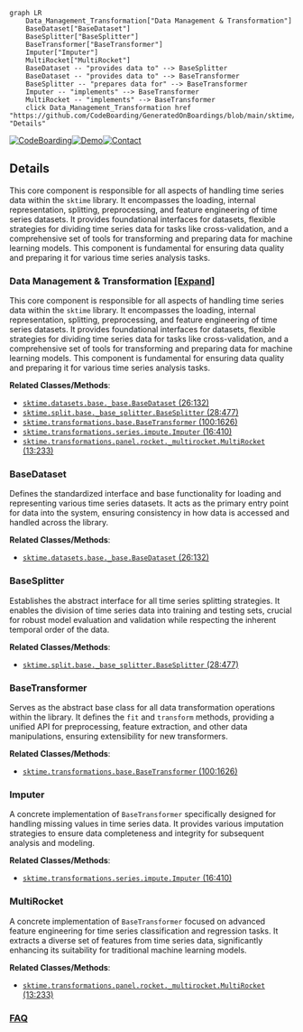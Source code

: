 ```mermaid
graph LR
    Data_Management_Transformation["Data Management & Transformation"]
    BaseDataset["BaseDataset"]
    BaseSplitter["BaseSplitter"]
    BaseTransformer["BaseTransformer"]
    Imputer["Imputer"]
    MultiRocket["MultiRocket"]
    BaseDataset -- "provides data to" --> BaseSplitter
    BaseDataset -- "provides data to" --> BaseTransformer
    BaseSplitter -- "prepares data for" --> BaseTransformer
    Imputer -- "implements" --> BaseTransformer
    MultiRocket -- "implements" --> BaseTransformer
    click Data_Management_Transformation href "https://github.com/CodeBoarding/GeneratedOnBoardings/blob/main/sktime/Data_Management_Transformation.md" "Details"
```

[![CodeBoarding](https://img.shields.io/badge/Generated%20by-CodeBoarding-9cf?style=flat-square)](https://github.com/CodeBoarding/GeneratedOnBoardings)[![Demo](https://img.shields.io/badge/Try%20our-Demo-blue?style=flat-square)](https://www.codeboarding.org/demo)[![Contact](https://img.shields.io/badge/Contact%20us%20-%20contact@codeboarding.org-lightgrey?style=flat-square)](mailto:contact@codeboarding.org)

## Details

This core component is responsible for all aspects of handling time series data within the `sktime` library. It encompasses the loading, internal representation, splitting, preprocessing, and feature engineering of time series datasets. It provides foundational interfaces for datasets, flexible strategies for dividing time series data for tasks like cross-validation, and a comprehensive set of tools for transforming and preparing data for machine learning models. This component is fundamental for ensuring data quality and preparing it for various time series analysis tasks.

### Data Management & Transformation [[Expand]](./Data_Management_Transformation.md)
This core component is responsible for all aspects of handling time series data within the `sktime` library. It encompasses the loading, internal representation, splitting, preprocessing, and feature engineering of time series datasets. It provides foundational interfaces for datasets, flexible strategies for dividing time series data for tasks like cross-validation, and a comprehensive set of tools for transforming and preparing data for machine learning models. This component is fundamental for ensuring data quality and preparing it for various time series analysis tasks.


**Related Classes/Methods**:

- <a href="https://github.com/sktime/sktime/blob/main/sktime/datasets/base/_base.py#L26-L132" target="_blank" rel="noopener noreferrer">`sktime.datasets.base._base.BaseDataset` (26:132)</a>
- <a href="https://github.com/sktime/sktime/blob/main/sktime/split/base/_base_splitter.py#L28-L477" target="_blank" rel="noopener noreferrer">`sktime.split.base._base_splitter.BaseSplitter` (28:477)</a>
- <a href="https://github.com/sktime/sktime/blob/main/sktime/transformations/base.py#L100-L1626" target="_blank" rel="noopener noreferrer">`sktime.transformations.base.BaseTransformer` (100:1626)</a>
- <a href="https://github.com/sktime/sktime/blob/main/sktime/transformations/series/impute.py#L16-L410" target="_blank" rel="noopener noreferrer">`sktime.transformations.series.impute.Imputer` (16:410)</a>
- <a href="https://github.com/sktime/sktime/blob/main/sktime/transformations/panel/rocket/_multirocket.py#L13-L233" target="_blank" rel="noopener noreferrer">`sktime.transformations.panel.rocket._multirocket.MultiRocket` (13:233)</a>


### BaseDataset
Defines the standardized interface and base functionality for loading and representing various time series datasets. It acts as the primary entry point for data into the system, ensuring consistency in how data is accessed and handled across the library.


**Related Classes/Methods**:

- <a href="https://github.com/sktime/sktime/blob/main/sktime/datasets/base/_base.py#L26-L132" target="_blank" rel="noopener noreferrer">`sktime.datasets.base._base.BaseDataset` (26:132)</a>


### BaseSplitter
Establishes the abstract interface for all time series splitting strategies. It enables the division of time series data into training and testing sets, crucial for robust model evaluation and validation while respecting the inherent temporal order of the data.


**Related Classes/Methods**:

- <a href="https://github.com/sktime/sktime/blob/main/sktime/split/base/_base_splitter.py#L28-L477" target="_blank" rel="noopener noreferrer">`sktime.split.base._base_splitter.BaseSplitter` (28:477)</a>


### BaseTransformer
Serves as the abstract base class for all data transformation operations within the library. It defines the `fit` and `transform` methods, providing a unified API for preprocessing, feature extraction, and other data manipulations, ensuring extensibility for new transformers.


**Related Classes/Methods**:

- <a href="https://github.com/sktime/sktime/blob/main/sktime/transformations/base.py#L100-L1626" target="_blank" rel="noopener noreferrer">`sktime.transformations.base.BaseTransformer` (100:1626)</a>


### Imputer
A concrete implementation of `BaseTransformer` specifically designed for handling missing values in time series data. It provides various imputation strategies to ensure data completeness and integrity for subsequent analysis and modeling.


**Related Classes/Methods**:

- <a href="https://github.com/sktime/sktime/blob/main/sktime/transformations/series/impute.py#L16-L410" target="_blank" rel="noopener noreferrer">`sktime.transformations.series.impute.Imputer` (16:410)</a>


### MultiRocket
A concrete implementation of `BaseTransformer` focused on advanced feature engineering for time series classification and regression tasks. It extracts a diverse set of features from time series data, significantly enhancing its suitability for traditional machine learning models.


**Related Classes/Methods**:

- <a href="https://github.com/sktime/sktime/blob/main/sktime/transformations/panel/rocket/_multirocket.py#L13-L233" target="_blank" rel="noopener noreferrer">`sktime.transformations.panel.rocket._multirocket.MultiRocket` (13:233)</a>




### [FAQ](https://github.com/CodeBoarding/GeneratedOnBoardings/tree/main?tab=readme-ov-file#faq)